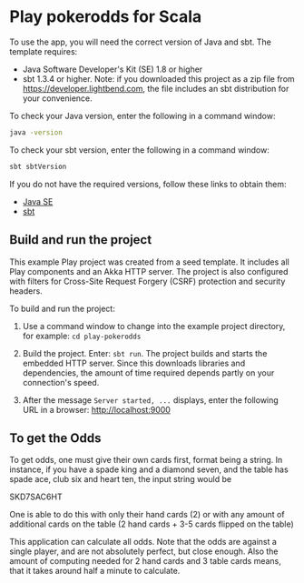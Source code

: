 # Play pokerodds for Scala

To use the app, you will need the correct version of Java and sbt. The template requires:

* Java Software Developer's Kit (SE) 1.8 or higher
* sbt 1.3.4 or higher. Note: if you downloaded this project as a zip file from <https://developer.lightbend.com>, the file includes an sbt distribution for your convenience.

To check your Java version, enter the following in a command window:

```bash
java -version
```

To check your sbt version, enter the following in a command window:

```bash
sbt sbtVersion
```

If you do not have the required versions, follow these links to obtain them:

* [Java SE](http://www.oracle.com/technetwork/java/javase/downloads/index.html)
* [sbt](http://www.scala-sbt.org/download.html)

## Build and run the project

This example Play project was created from a seed template. It includes all Play components and an Akka HTTP server. The project is also configured with filters for Cross-Site Request Forgery (CSRF) protection and security headers.

To build and run the project:

1. Use a command window to change into the example project directory, for example: `cd play-pokerodds`

2. Build the project. Enter: `sbt run`. The project builds and starts the embedded HTTP server. Since this downloads libraries and dependencies, the amount of time required depends partly on your connection's speed.

3. After the message `Server started, ...` displays, enter the following URL in a browser: <http://localhost:9000>

## To get the Odds

To get odds, one must give their own cards first, format being a string. In instance, if you have a spade king and a diamond seven, and the table has spade ace, club six and heart ten, the input string would be

SKD7SAC6HT

One is able to do this with only their hand cards (2) or with any amount of additional cards on the table (2 hand cards + 3-5 cards flipped on the table)

This application can calculate all odds. Note that the odds are against a single player, and are not absolutely perfect, but close enough. Also the amount of computing needed for 2 hand cards and 3 table cards means, that it takes around half a minute to calculate.
